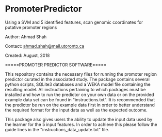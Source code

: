 # PromoterPredictor
Using a SVM and 5 identified features, scan genomic coordinates for putative promoter regions

Author: Ahmad Shah

Contact: ahmad.shah@mail.utoronto.ca

Created: August, 2018

=====PROMOTER PREDICTOR SOFTWARE=====

This repository contains the necessary files for running the promoter region predictor
curated in the associated study. The package contains several python scripts,
SQLite3 databases and a WEKA model file containing the resulting model. All
instructions pertaining to which packages must be installed and how to run the
predictor on your own data or on the provided example data set can be found in
"instructions.txt". It is recommended that the predictor be run on the example
data first in order to better understand the required format for the input data
as well as the expected outcome.

This package also gives users the ability to update the input data used by the
learner for the 5 input features. In order to achieve this please follow
the guide lines in the "instructions_data_update.txt" file.
